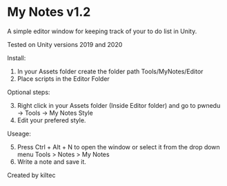 # My Notes v1.2

A simple editor window for keeping track of your to do list in Unity.

Tested on Unity versions 2019 and 2020

Install:

1. In your Assets folder create the folder path Tools/MyNotes/Editor
2. Place scripts in the Editor Folder

Optional steps:

3. Right click in your Assets folder (Inside Editor folder) and go to pwnedu -> Tools -> My Notes Style
4. Edit your prefered style.

Useage:

5. Press Ctrl + Alt + N to open the window or select it from the drop down menu Tools > Notes > My Notes
6. Write a note and save it.

Created by kiltec
